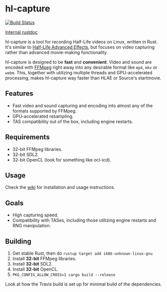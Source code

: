# hl-capture

[![Build Status](https://travis-ci.org/YaLTeR/hl-capture.svg?branch=master)](https://travis-ci.org/YaLTeR/hl-capture)

[Internal rustdoc](https://yalter.github.io/hl-capture)

hl-capture is a tool for recording Half-Life videos on Linux, written in Rust. It's similar to [Half-Life Advanced Effects](http://www.advancedfx.org/), but focuses on video capturing rather than advanced movie-making functionality.

hl-capture is designed to be **fast** and **convenient**. Video and sound are encoded with [FFMpeg](http://ffmpeg.org/) right away into any desirable format like `mp4`, `mkv` or `webm`. This, together with utilizing multiple threads and GPU-accelerated processing, makes hl-capture way faster than HLAE or Source's startmovie.

## Features
- Fast video and sound capturing and encoding into almost any of the formats supported by FFMpeg.
- GPU-accelerated resampling.
- TAS compatibility out of the box, including engine restarts.

## Requirements
- 32-bit FFMpeg libraries.
- 32-bit SDL2.
- 32-bit OpenCL (look for something like ocl-icd).

## Usage
Check the [wiki](https://github.com/YaLTeR/hl-capture/wiki/Installation-and-usage) for installation and usage instructions.

## Goals
- High capturing speed.
- Compatibility with TASes, including those utilizing engine restarts and RNG manipulation.

## Building
1. Get stable Rust, then do `rustup target add i686-unknown-linux-gnu`
2. Install **32-bit** FFMpeg libraries.
3. Install **32-bit** SDL2.
4. Install **32-bit** OpenCL.
5. `PKG_CONFIG_ALLOW_CROSS=1 cargo build --release`

Look at how the Travis build is set up for minimal build of the dependencies.
